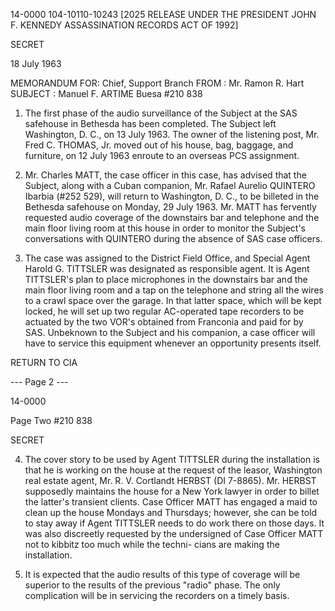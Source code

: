 14-0000
104-10110-10243 [2025 RELEASE UNDER THE PRESIDENT JOHN F. KENNEDY ASSASSINATION RECORDS ACT OF 1992]

SECRET

18 July 1963

MEMORANDUM FOR: Chief, Support Branch
FROM : Mr. Ramon R. Hart
SUBJECT : Manuel F. ARTIME Buesa
#210 838

1. The first phase of the audio surveillance of the
Subject at the SAS safehouse in Bethesda has been completed.
The Subject left Washington, D. C., on 13 July 1963. The
owner of the listening post, Mr. Fred C. THOMAS, Jr.
moved out of his house, bag, baggage, and furniture, on
12 July 1963 enroute to an overseas PCS assignment.

2. Mr. Charles MATT, the case officer in this case, has
advised that the Subject, along with a Cuban companion, Mr.
Rafael Aurelio QUINTERO Ibarbia (#252 529), will return to
Washington, D. C., to be billeted in the Bethesda safehouse on
Monday, 29 July 1963. Mr. MATT has fervently requested audio
coverage of the downstairs bar and telephone and the main floor
living room at this house in order to monitor the Subject's
conversations with QUINTERO during the absence of SAS case
officers.

3. The case was assigned to the District Field Office,
and Special Agent Harold G. TITTSLER was designated as responsible
agent. It is Agent TITTSLER's plan to place microphones in the
downstairs bar and the main floor living room and a tap on the
telephone and string all the wires to a crawl space over the
garage. In that latter space, which will be kept locked, he will
set up two regular AC-operated tape recorders to be actuated by
the two VOR's obtained from Franconia and paid for by SAS. Unbeknown
to the Subject and his companion, a case officer will
have to service this equipment whenever an opportunity presents
itself.

RETURN TO CIA

--- Page 2 ---

14-0000

Page Two
#210 838

SECRET

4. The cover story to be used by Agent TITTSLER during
the installation is that he is working on the house at the
request of the leasor, Washington real estate agent, Mr. R. V.
Cortlandt HERBST (DI 7-8865). Mr. HERBST supposedly maintains
the house for a New York lawyer in order to billet the latter's
transient clients. Case Officer MATT has engaged a maid to
clean up the house Mondays and Thursdays; however, she can be
told to stay away if Agent TITTSLER needs to do work there on
those days. It was also discreetly requested by the undersigned
of Case Officer MATT not to kibbitz too much while the techni-
cians are making the installation.

5. It is expected that the audio results of this type
of coverage will be superior to the results of the previous
"radio" phase. The only complication will be in servicing the
recorders on a timely basis.
